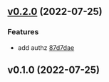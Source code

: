 
<a name="v0.2.0"></a>
## [v0.2.0](https://github.com/w6d-io/x/compare/v0.1.0...v0.2.0) (2022-07-25)

### Features

* add authz [87d7dae]("https://github.com/w6d-io/x/commit/87d7dae6f2959af6b900c99fbf8bd174a0301137")


<a name="v0.1.0"></a>
## v0.1.0 (2022-07-25)


